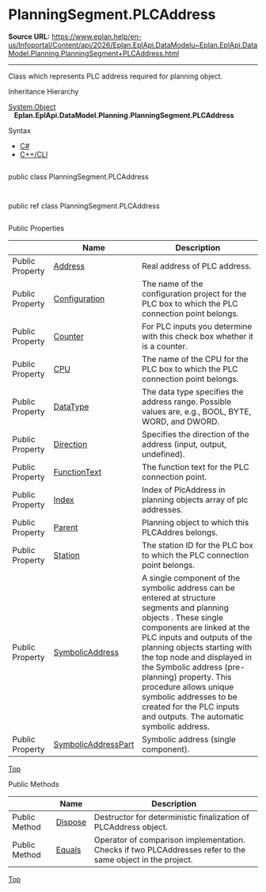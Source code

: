# PlanningSegment.PLCAddress

**Source URL:** https://www.eplan.help/en-us/Infoportal/Content/api/2026/Eplan.EplApi.DataModelu~Eplan.EplApi.DataModel.Planning.PlanningSegment+PLCAddress.html

---

Class which represents PLC address required for planning object.

Inheritance Hierarchy

[System.Object](#)  
   **Eplan.EplApi.DataModel.Planning.PlanningSegment.PLCAddress**

Syntax

- [C#](#i-syntax-CS)
- [C++/CLI](#i-syntax-CPP2005)

```
```
public class PlanningSegment.PLCAddress
```
```

```
```
public ref class PlanningSegment.PLCAddress
```
```





Public Properties

|  | Name | Description |
| --- | --- | --- |
| Public Property | [Address](Eplan.EplApi.DataModelu~Eplan.EplApi.DataModel.Planning.PlanningSegment+PLCAddress~Address.html) | Real address of PLC address. |
| Public Property | [Configuration](Eplan.EplApi.DataModelu~Eplan.EplApi.DataModel.Planning.PlanningSegment+PLCAddress~Configuration.html) | The name of the configuration project for the PLC box to which the PLC connection point belongs. |
| Public Property | [Counter](Eplan.EplApi.DataModelu~Eplan.EplApi.DataModel.Planning.PlanningSegment+PLCAddress~Counter.html) | For PLC inputs you determine with this check box whether it is a counter. |
| Public Property | [CPU](Eplan.EplApi.DataModelu~Eplan.EplApi.DataModel.Planning.PlanningSegment+PLCAddress~CPU.html) | The name of the CPU for the PLC box to which the PLC connection point belongs. |
| Public Property | [DataType](Eplan.EplApi.DataModelu~Eplan.EplApi.DataModel.Planning.PlanningSegment+PLCAddress~DataType.html) | The data type specifies the address range. Possible values are, e.g., BOOL, BYTE, WORD, and DWORD. |
| Public Property | [Direction](Eplan.EplApi.DataModelu~Eplan.EplApi.DataModel.Planning.PlanningSegment+PLCAddress~Direction.html) | Specifies the direction of the address (input, output, undefined). |
| Public Property | [FunctionText](Eplan.EplApi.DataModelu~Eplan.EplApi.DataModel.Planning.PlanningSegment+PLCAddress~FunctionText.html) | The function text for the PLC connection point. |
| Public Property | [Index](Eplan.EplApi.DataModelu~Eplan.EplApi.DataModel.Planning.PlanningSegment+PLCAddress~Index.html) | Index of PlcAddress in planning objects array of plc addresses. |
| Public Property | [Parent](Eplan.EplApi.DataModelu~Eplan.EplApi.DataModel.Planning.PlanningSegment+PLCAddress~Parent.html) | Planning object to which this PLCAddres belongs. |
| Public Property | [Station](Eplan.EplApi.DataModelu~Eplan.EplApi.DataModel.Planning.PlanningSegment+PLCAddress~Station.html) | The station ID for the PLC box to which the PLC connection point belongs. |
| Public Property | [SymbolicAddress](Eplan.EplApi.DataModelu~Eplan.EplApi.DataModel.Planning.PlanningSegment+PLCAddress~SymbolicAddress.html) | A single component of the symbolic address can be entered at structure segments and planning objects . These single components are linked at the PLC inputs and outputs of the planning objects starting with the top node and displayed in the Symbolic address (pre-planning) property. This procedure allows unique symbolic addresses to be created for the PLC inputs and outputs. The automatic symbolic address. |
| Public Property | [SymbolicAddressPart](Eplan.EplApi.DataModelu~Eplan.EplApi.DataModel.Planning.PlanningSegment+PLCAddress~SymbolicAddressPart.html) | Symbolic address (single component). |

[Top](#top)

Public Methods

|  | Name | Description |
| --- | --- | --- |
| Public Method | [Dispose](Eplan.EplApi.DataModelu~Eplan.EplApi.DataModel.Planning.PlanningSegment+PLCAddress~Dispose().html) | Destructor for deterministic finalization of PLCAddress object. |
| Public Method | [Equals](Eplan.EplApi.DataModelu~Eplan.EplApi.DataModel.Planning.PlanningSegment+PLCAddress~Equals.html) | Operator of comparison implementation. Checks if two PLCAddresses refer to the same object in the project. |

[Top](#top)
